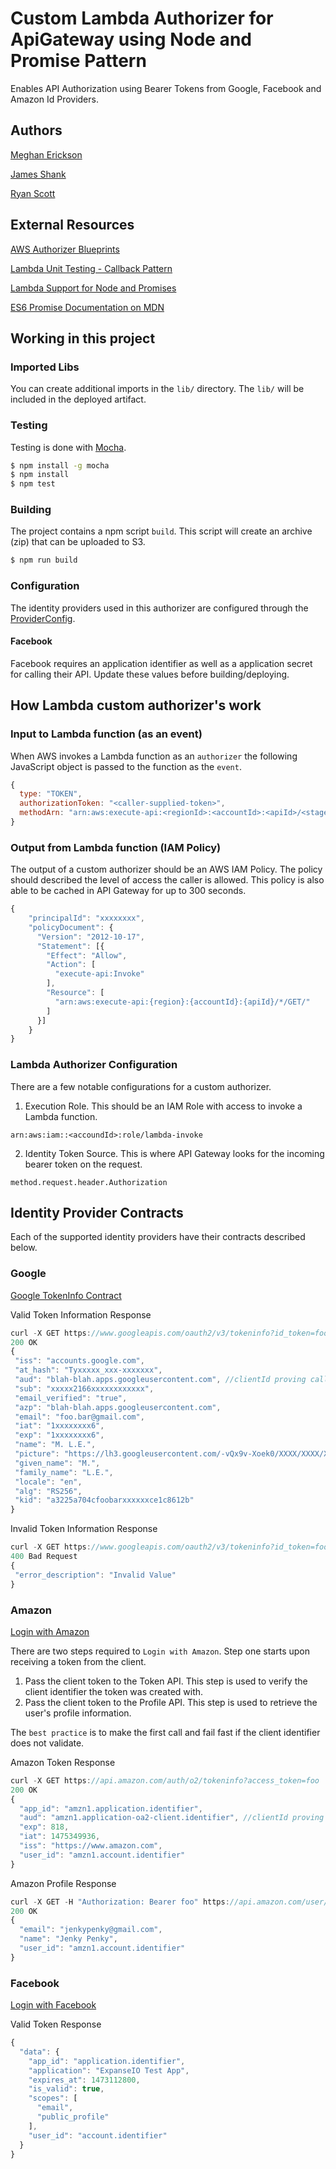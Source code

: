 # Custom Lambda Authorizer for ApiGateway using Node and Promise Pattern
Enables API Authorization using Bearer Tokens from Google, Facebook and Amazon Id Providers.

## Authors
[Meghan Erickson](https://www.linkedin.com/in/meghanerickson)

[James Shank](https://www.linkedin.com/in/james-shank)

[Ryan Scott](https://www.linkedin.com/in/ryanwscott)

## External Resources
[AWS Authorizer Blueprints](https://github.com/awslabs/aws-apigateway-lambda-authorizer-blueprints)

[Lambda Unit Testing - Callback Pattern](https://github.com/vandium-io/lambda-tester/blob/master/docs/main.md)

[Lambda Support for Node and Promises](https://blogs.aws.amazon.com/javascript/post/Tx3BZ2DC4XARUGG/Support-for-Promises-in-the-SDK)

[ES6 Promise Documentation on MDN](https://developer.mozilla.org/en-US/docs/Web/JavaScript/Reference/Global_Objects/Promise)

## Working in this project

### Imported Libs
You can create additional imports in the `lib/` directory. The `lib/` will be included in the deployed artifact.

### Testing
Testing is done with [Mocha](https://mochajs.org).

```bash
$ npm install -g mocha
$ npm install
$ npm test
```

### Building
The project contains a npm script `build`. This script will create an archive (zip) that can be uploaded to S3.

```bash
$ npm run build
```
### Configuration
The identity providers used in this authorizer are configured through the [ProviderConfig](config/ProviderConfig.js).

#### Facebook
Facebook requires an application identifier as well as a application secret for calling their API. Update these values before building/deploying.

## How Lambda custom authorizer's work

### Input to Lambda function (as an event)
When AWS invokes a Lambda function as an `authorizer` the following JavaScript object is passed to the function as the `event`.

```JavaScript
{
  type: "TOKEN",
  authorizationToken: "<caller-supplied-token>",
  methodArn: "arn:aws:execute-api:<regionId>:<accountId>:<apiId>/<stage>/<method>/<resourcePath>"
}
```

### Output from Lambda function (IAM Policy)
The output of a custom authorizer should be an AWS IAM Policy. The policy should described the level of access the caller is allowed.
This policy is also able to be cached in API Gateway for up to 300 seconds.

```JavaScript
{
    "principalId": "xxxxxxxx",
    "policyDocument": {
      "Version": "2012-10-17",
      "Statement": [{
        "Effect": "Allow",
        "Action": [
          "execute-api:Invoke"
        ],
        "Resource": [
          "arn:aws:execute-api:{region}:{accountId}:{apiId}/*/GET/"
        ]
      }]
    }
}
```

### Lambda Authorizer Configuration
There are a few notable configurations for a custom authorizer.

1. Execution Role. This should be an IAM Role with access to invoke a Lambda function.
```
arn:aws:iam::<accoundId>:role/lambda-invoke
```
2. Identity Token Source. This is where API Gateway looks for the incoming bearer token on the request.
```
method.request.header.Authorization
```

## Identity Provider Contracts
Each of the supported identity providers have their contracts described below.

### Google
[Google TokenInfo Contract](https://developers.google.com/identity/sign-in/web/backend-auth#verify-the-integrity-of-the-id-token)

Valid Token Information Response
```JavaScript
curl -X GET https://www.googleapis.com/oauth2/v3/tokeninfo?id_token=foo
200 OK
{
 "iss": "accounts.google.com",
 "at_hash": "Tyxxxxx_xxx-xxxxxxx",
 "aud": "blah-blah.apps.googleusercontent.com", //clientId proving call was made from our app
 "sub": "xxxxx2166xxxxxxxxxxxx",
 "email_verified": "true",
 "azp": "blah-blah.apps.googleusercontent.com",
 "email": "foo.bar@gmail.com",
 "iat": "1xxxxxxxx6",
 "exp": "1xxxxxxxx6",
 "name": "M. L.E.",
 "picture": "https://lh3.googleusercontent.com/-vQx9v-Xoek0/XXXX/XXXX/XXXX/s96-c/photo.jpg",
 "given_name": "M.",
 "family_name": "L.E.",
 "locale": "en",
 "alg": "RS256",
 "kid": "a3225a704cfoobarxxxxxxce1c8612b"
}
```

Invalid Token Information Response
```JavaScript
curl -X GET https://www.googleapis.com/oauth2/v3/tokeninfo?id_token=foo
400 Bad Request
{
 "error_description": "Invalid Value"
}
```

### Amazon
[Login with Amazon](https://login.amazon.com/website)

There are two steps required to `Login with Amazon`. Step one starts upon receiving a token from the client.

1. Pass the client token to the Token API. This step is used to verify the client identifier the token was created with.
2. Pass the client token to the Profile API. This step is used to retrieve the user's profile information.

The `best practice` is to make the first call and fail fast if the client identifier does not validate.

Amazon Token Response
```JavaScript
curl -X GET https://api.amazon.com/auth/o2/tokeninfo?access_token=foo
200 OK
{
  "app_id": "amzn1.application.identifier",
  "aud": "amzn1.application-oa2-client.identifier", //clientId proving call was made from our app
  "exp": 818,
  "iat": 1475349936,
  "iss": "https://www.amazon.com",
  "user_id": "amzn1.account.identifier"
}
```

Amazon Profile Response
```JavaScript
curl -X GET -H "Authorization: Bearer foo" https://api.amazon.com/user/profile
200 OK
{
  "email": "jenkypenky@gmail.com",
  "name": "Jenky Penky",
  "user_id": "amzn1.account.identifier"
}
```

### Facebook
[Login with Facebook](https://developers.facebook.com/docs/facebook-login)

Valid Token Response
```JavaScript
{
  "data": {
    "app_id": "application.identifier",
    "application": "ExpanseIO Test App",
    "expires_at": 1473112800,
    "is_valid": true,
    "scopes": [
      "email",
      "public_profile"
    ],
    "user_id": "account.identifier"
  }
}
```
